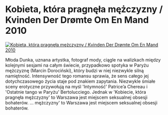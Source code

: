 Kobieta, która pragnęła mężczyzny / Kvinden Der Drømte Om En Mand 2010 
=============
[![Kobieta, która pragnęła mężczyzny / Kvinden Der Drømte Om En Mand 2010 ](http://vidos.pl/images/player.gif)](http://vidos.pl/kobieta-ktora-pragnela-mezczyzny-kvinden-der-drmte-om-en-mand-2010)

 Młoda Dunka, uznana artystka, fotograf mody, ciągle na walizkach między kolejnymi sesjami na całym świecie, przypadkowo spotyka w Paryżu mężczyznę (Marcin Dorociński), który budzi w niej niezwykle silną namiętność. Intensywność tego romansu sprawia, że sens całego jej dotychczasowego życia staje pod znakiem zapytania. Niezwykle śmiałe sceny erotyczne przywołują na myśl 'Intymność' Patrice’a Chereau i 'Ostatnie tango w Paryżu' Bertolucciego. Jednak w 'Kobiecie, która pragnęła mężczyzny' to Warszawa jest miejscem seksualnej obsesji bohaterów.   ... mężczyzny' to Warszawa jest miejscem seksualnej obsesji bohaterów.

